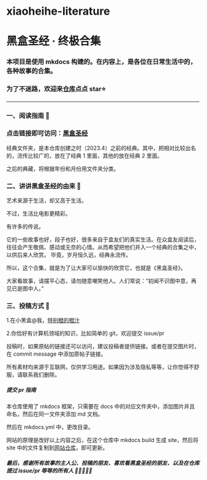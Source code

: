 # xiaoheihe-literature

# 黑盒圣经 · 终极合集

### 本项目是使用 mkdocs 构建的。在内容上，是各位在日常生活中的，各种故事的合集。

### 为了不迷路，欢迎来[仓库](https://github.com/heygsc/xiaoheihe-literature)点点 star⭐

---

### 一、阅读指南 🧭

### 点击链接即可访问：[黑盒圣经](https://heygsc.github.io/)

经典文件夹，是本仓库创建之时（2023.4）之前的经典。其中，把相对比较出名的，流传比较广的，放在了经典 1 里面，其他的放在经典 2 里面。

之后的典藏，将根据年份和月份用文件夹分类。

### 二、讲讲黑盒圣经的由来 🚀

艺术来源于生活，却又高于生活。

不过，生活比电影更精彩。

有许多的传说。

它的一些故事也好，段子也好，很多来自于盒友们的真实生活。在众盒友阅读后，往往会产生敬佩、感动或无奈的心情。从而希望把他们并入一个经典的合集之中，以供后来人欣赏。
毕竟，岁月恒久远，经典永流传。

所以，这个合集，就是为了让大家可以愉快的欣赏它，也就是《黑盒圣经》。

大家看故事，请摆平心态，请勿随意嘲笑他人。人们常说：“初闻不识图中意，再见已是图中人。”

### 三、投稿方式 🎨

1.在小黑盒@我，[特别橙的橙汁](https://api.xiaoheihe.cn/v3/bbs/app/api/web/share?link_id=102997927)

2.你恰好有计算机领域的知识，比如简单的 git，欢迎提交 issue/pr

投稿时，如果原帖的链接还可以访问，建议投稿者提供链接。或者在提交图片时，在 commit message 中添加原帖子链接。

所有素材均来源于互联网，仅供学习用途。如果因为涉及隐私等等，让你觉得不舒服，请联系我们删除。

##### 提交 pr 指南

本仓库使用了 mkdocs 框架，只需要在 docs 中的对应文件夹中，添加图片并且命名，然后在同一文件夹添加 md 文档。

然后在 mkdocs.yml 中，更改目录。

网站的原理是改好以上内容之后，在这个仓库中 mkdocs build 生成 site，然后将 site 中的文件复制到[网站仓库](https://github.com/heygsc/heygsc.github.io)，即可更新。

##### 最后，感谢所有故事的主人公、投稿的朋友、喜欢看黑盒圣经的朋友、以及在仓库提过 issue/pr 等等的所有人 🎉🎉🎉🎉🎉
